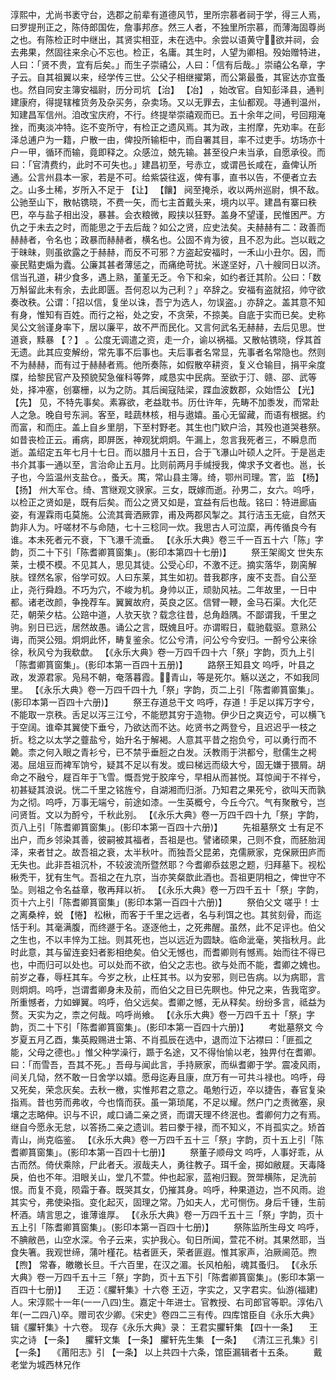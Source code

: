 <!-- { "loadSidebar": true } -->
淳熙中，尤尚书袤守台，选郡之前辈有道德风节，里所宗慕者祠于学，得三人焉，曰罗提刑正之，陈侍郎国佐，詹事邦彦。然三人者，不独里所宗慕，而薄海固尊尚之也。有陈检正时中继出，其贤实相亚，未在选中。余尝以语黄守，欲并祠，会去弗果，然固往来余心不忘也。检正，名庸。其生时，人望为卿相。殁始赠特进，人曰：「贤不贵，宜有后矣。」而生子崇禧公，人曰：「信有后哉。」崇禧公名章，字子云。自其祖翼以来，经学传三世。公父子相继擢第，而公第最蚤，其宦达亦宜蚤也。然自同安主簿安福尉，历分司坑 【治】  【冶】 ，始改官。自知彭泽县，通判建康府，得提辖榷货务及杂买务，杂卖场。又以无罪去，主仙都观。寻通判温州，知建昌军信州。洎改宝庆府，不行。终提举崇禧观而已。五十余年之间，号回翔淹挫，而夷淡冲特。迄不变所守，有检正之遗风焉。其为政，主拊摩，先劝率。在彭泽总逋户为一籍，户散一由，俾投所输柜中，而自署其目，率不过吏手。坊场亦十户一甲，循环而输，竟即释之。众感泣，兢先输。甚至役户未当承，自愿承役。而曰：「官清费约，此时不可失也。」建昌初至，号赤立，或谓邑长咸在，盍俾认所通。公言州县本一家，若是不可。给紫袋往返，俾有事，直书以告，不便者立去之。山多土稀，岁所入不足于 【让】  【饟】 阋至掩杀，收以两州巡尉，惧不敌。公驰至山下，散帖镌晓，不费一矢，而七主首戴头来，境内以平。建昌有寨曰秩巴，卒与盐子相出没，暴甚。会衣粮微，殿挟以狂野。盖身不望谨，民惟困严。方仇之于未去之时，而能思之于去后哉？如公之贤，应史法矣。夫赫赫有二：政善而赫赫者，令名也；政暴而赫赫者，横名也。公固不肯为彼，且不忍为此。岂以戢之于昧昧，则虽欲露之于赫赫，而反不可邪？方盗起安福时，一禾山小丑尔。因，而豪民黠吏煽为蠹。公廉其甚者薄惩之，而痛绝苛扰。米遂坚好，八十艘同日以济。信当孔道，耕少食多，遇上熟，堇堇无乏。令下和籴，如约者迁其阶。公曰：「数万斛留此未有余，去此即匮。吾何忍以为己利？」卒辞之。安福有盗就招，帅守欲奏改秩。公谓：「招以信，复坐以诛，吾宁为选人，勿误盗。」亦辞之。盖其意不知有身，惟知有百姓。而行之裕，处之安，不贪荣，不掠美。自底于实而已矣。史称吴公文翁谨身率下，居以廉平，故不严而民化。又言何武名无赫赫，去后见思。世道衰，黩暴 【？】 。公度无调遣之资，走一介，谕以祸福。又散帖镌晓，俘其首无遗。此其应变解纷，常先事不后事也。夫后事者名常显，先事者名常隐也。然则不为赫赫，而有过于赫赫者焉。他所奏陈，如假散卒耕资，复义仓输目，捐平籴度牒，给黎民官产及预貌契急催科等弊，咸恳实中民病。至欲于汀、赣、邵、武等处，择冲塞，创寨栅，以为之防。其后闽寇陆梁，蹀血波数郡，众始悟公 【光】  【先】 见，不特先事矣。素寡欲，老益耽书。历仕许年，先畴不加黍发，而常赴人之急。晚自号东涧。客至，畦蔬林核，相与遨嬉。虽心无留藏，而语有根据。约而富，和而庄。盖上自乡里朋，下至村野老。其生也门欵户洽，其殁也道哭巷祭。如昔丧检正云。甫病，即屏医，神观犹炯炯。午漏上，忽言我死者三，不瞬息而逝。盖绍定五年七月十七日。而以腊月十五日，合于飞瀑山叶硕人之阡。于是邕走书介其事一通以至，言治命止五月。比则前两月手缄授我，俾求予文者也。邕，长子也，今监温州支盐仓。，蚤夭。禺，常山县主簿。绮，鄂州司理。言，监 【杨】  【扬】 州大军仓。绮、言继观文骙家。三女，既嫁而逝。孙男二，女六。呜呼，以检正之贤如是，既有后矣。而公之贤又如是，宜益有后也哉。铭曰：特进廊庙姿，有渥霖雨屯莫施。公流其膏洒厥霏，甫及两郡风掣之。其行洁玉无疵，自然天韵非人为。吁嗟材不与命随，七十三稔同一炊。我思古人可泣縻，再传循良今有谁。本未死者元不衰，下飞瀑千流垂。
 【《永乐大典》卷三千一百五十六「陈」字韵，页二十下引「陈耆卿篔窗集」。(影印本第四十七册)】 
　　祭王架阁文
世失东莱，士模不模。不见其人，思见其徒。公受心印，不激不迂。摘实落华，剟脔解肤。铿然名家，俗学可奴。人曰东莱，其生如初。昔我郡序，废不支吾。自公至止，尧行舜趋。不巧为穴，不峻为机。身帅以正，顽勍风袪。二年故里，一日中都。诸老改颜，争挽荐车。翼翼故府，英良之区。信臂一鞭，金马石渠。大化茫茫，朝荣夕枯。公踣中道，人欤天欤？载念往昔，总角趋隅。不鄙谓我，千里之驹。别日已远，居然故愚。诵公之言，既媿且吁。亦谓暇日，载驰载驱。意熟公诲，而哭公殂。炯炯此怀，畴复鉴余。忆公兮清，问公兮今安归。一酹兮公来徐徐，秋风兮为我欷歔。
 【《永乐大典》卷一万四千四十六「祭」字韵，页九上引「陈耆卿篔窗集」。(影印本第一百四十五册)】 
　　路祭王知县文
呜呼，叶县之政，发源君家。凫舄不朝，奄落暮霞。青山，等是死尔。觞以送之，不如我同里。
 【《永乐大典》卷一万四千四十九「祭」字韵，页二上引「陈耆卿篔窗集」。(影印本第一百四十六册)】 
　　祭王存道总干文
呜呼，存道！手足以挥万字兮，不能取一京秩。舌足以泻三江兮，不能愬其穷于造物。伊少日之爽迈兮，可以横飞于空阔。谁牵其翼使下垂兮，乃欲达而不达。屹贤书之两登兮，且迟迟乎一枝之折。稔之以太学之虀盐兮，始升名于解褐。人意其平昔之抱负兮，可以勇行而不臲。柰之何入眼之青衫兮，已不禁乎垂脰之白发。沃教雨于洪都兮，慰儒生之枵渴。屈俎豆而裨军饷兮，疑其不足以有发。或曰梯远而级大兮，固无嫌于猥屑。胡命之不融兮，屣百年于飞雪。慨吾党于胶庠兮，早相从而甚悦。耳惊闻于不祥兮，初甚疑其浪说。恍二千里之铭旌兮，自湖湘而归浙。乃知君之果死兮，欲叫天而孰为之彻。呜呼，万事无端兮，前途如漆。一生英概兮，今丘今穴。气有聚散兮，岂问贤哲。文以为酹兮，千秋此别。
 【《永乐大典》卷一万四千四十九「祭」字韵，页八上引「陈耆卿篔窗集」。(影印本第一百四十六册)】 
　　先祖墓祭文
士有足不出户，而乡邻染其善，彼嗣被其福者，吾祖是也。譬诸硕果，己则不食，而胚胎润泽，来者甘之。故吾祖之衰，太半秋叶。而独吾父昆弟，克儒厥家，克保厥田庐而无失也。此非吾祖沉朴，不较波流所暨然耶？今耆卿忝兹恩之题，归拜墓下。视松楸秃干，犹有生气。吾祖之在九京，当亦笑粲歆此酒也。吾祖更阴相之，俾世守不坠。则祖之令名益章，敬再拜以祈。
 【《永乐大典》卷一万四千五十「祭」字韵，页十六上引「陈耆卿篔窗集」(影印本第一百四十六册)】 
　　祭伯父文
嗟乎！士之离桑梓，蜕 【惓】 松楸，而客于千里之远者，名与利饵之也。其贫刻骨，而迄恬于利。其毫满腹，而终遯于名。逐逐他土，之死弗醒。虽然，此不足评也。伯父之生也，不以丰悴为工拙。则其死也，岂以远近为圆缺。临命泚毫，笑指秋月。此时此意，其与留连妾妇者影相绝矣。伯父无憾也，而耆卿则有憾焉。始而往不得已也，中而归可以处也。可以处而不欲，伯父之志也。欲与处而不能，耆卿之媿也。前岁之春，辱枉其车。今岁之秋，止枉其书。以为安邪，则已告病。以为病耶，言则炯炯。呜呼，岂谓耆卿身未及前，而伯父之目已先瞑也。仲兄之来，告我窀穸。所重憾者，力如蝉翼。呜呼，伯父远矣。耆卿之憾，无从释矣。纷纷多言，祗益为赘。天实为之，柰之何哉。呜呼尚飨。
 【《永乐大典》卷一万四千五十「祭」字韵，页二十下引「陈耆卿篔窗集」。(影印本第一百四十六册)】 
　　考妣墓祭文
今岁夏五月乙酉，集英殿赐进士第、不肖孤辰在选中，退而泣下沾襟曰：「匪孤之能，父母之德也。」惟父种学澡行，踬于名途，又不得怡愉以老，独畀付在耆卿。曰：「而雪吾，吾其不死。」吾母与闻此言，手持厥家，而纵耆卿于学。震凌风雨，间关几恸，然不敢一日舍学以嬉。愿母迄寿且康，庶万有一可共斗禄也。呜呼，母又死矣，荣念灰矣。去秋一檄，实惟邦君之意之。黾勉行迈，卒以捷告，春官复染指焉。昔也劳而弗收，今也惰而获。虽一第琐尾，不足以耀。然户门之责微塞，泉壤之志略伸。识与不识，咸口诵二亲之贤，而谓天理不终泯也。耆卿何力之有焉。继自今愿永无怠，以答扬二亲之遗训。若曰豢于禄，而不知义，不肖孤实之。矫首青山，尚克临鉴。
 【《永乐大典》卷一万四千五十三「祭」字韵，页十五上引「陈耆卿篔窗集」。(影印本第一百四十七册)】 
　　祭董子顺母文
呜呼，人事好乖，从古而然。倚伏乘除，尸此者夭。淑哉夫人，勇往教子。珥千金，掷如敝屣。天毒降戾，伯也不年。泪眼关山，堂几不萱。仲也起家，蓝袍归觐。贺斝横陈，足洗前恨。而复不竟，陨霜于春。既哭其女，仍摧其身。呜呼，种果道边，岂不风雨。迨其实兮，弗使染指。变化起灭，固理之常。乃如夫人，尤可恻伤。身后千锺，生前杯酒。靖言思之，谁薄谁厚。
 【《永乐大典》卷一万四千五十三「祭」字韵，页十五上引「陈耆卿篔窗集」。(影印本第一百四十七册)】 
　　祭陈监所生母文
呜呼，不腆敝邑，山空水深。令子云来，实护我心。旬日所闻，萱花不树。其果然耶，当食失箸。我观世缔，蒲叶槿花。枯者匪夭，荣者匪遐。惟其家声，泊厥阃范。煦 【煦】 常春，皦皦长旦。千六百里，在汉之湄。长风柏船，魂其蚤归。
 【《永乐大典》卷一万四千五十三「祭」字韵，页十五下引「陈耆卿篔窗集」。(影印本第一百四十七册)】 
　王迈：《臞轩集》十六卷
王迈，字实之，又字君实。仙游(福建)人。宋淳熙十一年(一一八四)生。嘉定十年进士。官教授、右司郎官等职。淳佑八年(一二四八)卒。赠司农少卿。《宋史》卷四二三有传。四库馆臣自《永乐大典》辑《臞轩集》十六卷。
现存《永乐大典》录：
王君实臞轩集 【四十一条】 　王实之诗 【一条】 　臞轩文集 【一条】 
臞轩先生集 【一条】 　《清江三孔集》引 【一条】 　《莆阳志》引 【一条】 
以上共四十六条，馆臣漏辑者十五条。
　　戴老堂为城西林兄作
